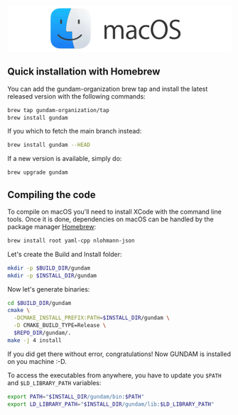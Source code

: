 ![](images/macOsLogo.png)

## Quick installation with Homebrew

You can add the gundam-organization brew tap and install
the latest released version with the following commands:

```bash
brew tap gundam-organization/tap
brew install gundam
```

If you which to fetch the main branch instead:

```bash
brew install gundam --HEAD
```

If a new version is available, simply do:

```bash
brew upgrade gundam
```


## Compiling the code

To compile on macOS you'll need to install XCode with the command line tools. Once it is done, 
dependencies on macOS can be handled by the package manager [Homebrew](https://brew.sh/index_fr):

```bash
brew install root yaml-cpp nlohmann-json
```

Let's create the Build and Install folder:

```bash
mkdir -p $BUILD_DIR/gundam
mkdir -p $INSTALL_DIR/gundam
```

Now let's generate binaries:

```bash
cd $BUILD_DIR/gundam
cmake \
  -DCMAKE_INSTALL_PREFIX:PATH=$INSTALL_DIR/gundam \
  -D CMAKE_BUILD_TYPE=Release \
  $REPO_DIR/gundam/.
make -j 4 install
```

If you did get there without error, congratulations! Now GUNDAM is installed on you machine :-D.

To access the executables from anywhere, you have to update you `$PATH` and `$LD_LIBRARY_PATH`
variables:

```bash
export PATH="$INSTALL_DIR/gundam/bin:$PATH"
export LD_LIBRARY_PATH="$INSTALL_DIR/gundam/lib:$LD_LIBRARY_PATH"
```



